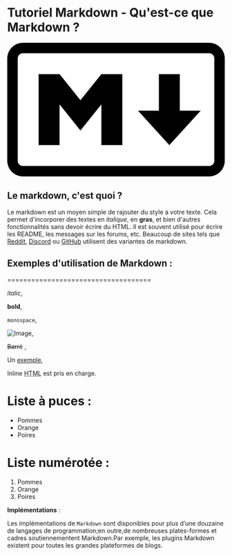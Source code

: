 # Tutoriel Markdown - Qu'est-ce que Markdown ?

![Logo Markdown](./markdown.png)

## Le markdown, c'est quoi ?

Le markdown est un moyen simple de rajouter du style à votre texte. Cela permet d'incorporer des textes en *italique*, en **gras**, et bien d'autres fonctionnalités sans devoir écrire du HTML. Il est souvent utilisé pour écrire les README, les messages sur les forums, etc. Beaucoup de sites tels que [Reddit](https://www.reddit.com/), [Discord](https://discord.com/) ou [GitHub](https://github.com/) utilisent des variantes de markdown.

## Exemples d'utilisation de Markdown :
====================================

 _italic_, 

**bold**, 

`monospace`,

![Image](Icon-pictures.png "icon"),

~~Barré~~ ,

Un [exemple](http://exemple.com),


Inline <abbr title="Hypertext Markup Language">HTML</abbr> est pris en charge.


# Liste à puces :

  * Pommes
  * Orange
  * Poires

# Liste numérotée :

  1. Pommes
  2. Orange
  3. Poires

**Implémentations** :

Les implémentations de `Markdown` sont disponibles pour plus d’une douzaine de langages de programmation;en outre,de nombreuses plates-formes et cadres soutiennementent Markdown.Par exemple, les plugins Markdown existent pour toutes les grandes plateformes de blogs.
